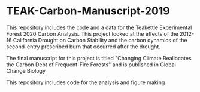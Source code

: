 # TEAK-Carbon-Manuscript-2019
This repository includes the code and a data for the Teakettle Experimental Forest 2020 Carbon Analysis. This project looked at the effects of the 2012-16 California Drought on Carbon Stability and the carbon dynamics of the second-entry prescribed burn that occurred after the drought.

The final manuscript for this project is titled "Changing Climate Reallocates the Carbon Debt of Frequent-Fire Forests" and is published in Global Change Biology

This repository includes code for the analysis and figure making
